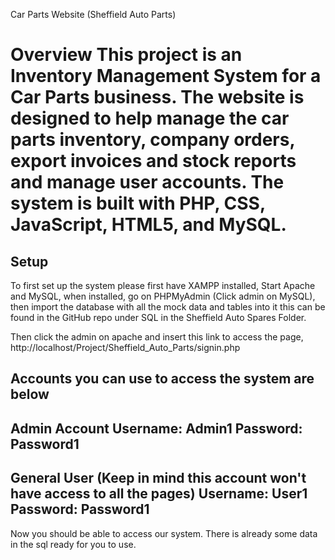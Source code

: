 Car Parts Website (Sheffield Auto Parts)

Overview
This project is an Inventory Management System for a Car Parts business. The website is designed to help manage the car parts inventory, company orders, export invoices and stock reports and manage user accounts. The system is built with PHP, CSS, JavaScript, HTML5, and MySQL.
===
Setup
---
To first set up the system please first have XAMPP installed, Start Apache and MySQL, when installed, go on PHPMyAdmin (Click admin on MySQL), then import the database with all the mock data and tables into it this can be found in the GitHub repo under SQL in the Sheffield Auto Spares Folder.

Then click the admin on apache and insert this link to access the page, http://localhost/Project/Sheffield_Auto_Parts/signin.php

Accounts you can use to access the system are below
---
Admin Account
Username: Admin1
Password: Password1
---
General User (Keep in mind this account won't have access to all the pages)
Username: User1
Password: Password1
---

Now you should be able to access our system.
There is already some data in the sql ready for you to use.

